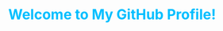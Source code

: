 
# <span style="color: #00BFFF;">Welcome to My GitHub Profile!</span>
<!--
Hey there! I'm a computer engineering student passionate about cybersecurity, cryptography, and network computing. This profile showcases my projects, skills, and interests. Feel free to explore and connect!

---

## <span style="color: #FFD700;">📂 Projects</span>

### <span style="color: #FF4500;">🔐 Cybersecurity Projects</span>
- **[Ultimate Crypto/Cybersecurity App](https://github.com/yourusername/UltimateCryptoApp)**  
  *A comprehensive app for password management, secure messaging, encryption tools, and more.*  
  ![React Native](https://img.shields.io/badge/-React%20Native-61DAFB?style=flat&logo=react&logoColor=white) ![Python](https://img.shields.io/badge/-Python-3776AB?style=flat&logo=python&logoColor=white)

- **[Key Logger](https://github.com/yourusername/KeyLoggerProject)**  
  *A lightweight key-logging tool for educational and testing purposes.*  
  ![C++](https://img.shields.io/badge/-C++-00599C?style=flat&logo=cplusplus&logoColor=white)

### <span style="color: #1E90FF;">📊 Data Science Projects</span>
- **[Signal Analysis](https://github.com/yourusername/SignalAnalysisProject)**  
  *MATLAB scripts and tools for analyzing signals and systems.*  
  ![MATLAB](https://img.shields.io/badge/-MATLAB-0076A8?style=flat&logo=mathworks&logoColor=white)

- **[Biological Computation Simulation](https://github.com/yourusername/BioCompSimulation)**  
  *Python-based simulations exploring biological computation models.*  
  ![Python](https://img.shields.io/badge/-Python-3776AB?style=flat&logo=python&logoColor=white)

---

## <span style="color: #32CD32;">🛠️ Skills & Technologies</span>

![Python](https://img.shields.io/badge/-Python-3776AB?style=flat&logo=python&logoColor=white) ![C](https://img.shields.io/badge/-C-A8B9CC?style=flat&logo=c&logoColor=white) ![C++](https://img.shields.io/badge/-C++-00599C?style=flat&logo=cplusplus&logoColor=white)  
![Java](https://img.shields.io/badge/-Java-007396?style=flat&logo=java&logoColor=white) ![MATLAB](https://img.shields.io/badge/-MATLAB-0076A8?style=flat&logo=mathworks&logoColor=white) ![React Native](https://img.shields.io/badge/-React%20Native-61DAFB?style=flat&logo=react&logoColor=white)

---

## <span style="color: #00FA9A;">🧑‍💻 About Me</span>
I'm diving deep into the world of algorithms, distributed systems, cryptographic protocols, and cybersecurity. Always up for a challenge and eager to learn new technologies!

🔗 **[My LinkedIn](https://www.linkedin.com/in/yourusername/)** | **[My Personal Website](https://yourwebsite.com/)**


This section is hidden in the final view but visible in the editing window.

## To-Do:
- Add more project links.
- Update descriptions to reflect recent changes.
- Consider adding a 'Contributions' section.


---

## <span style="color: #DAA520;">🕵️‍♂️ Fun Fact</span>
I love breaking things to understand how they work – from code to security protocols. Let's hack the future together!

-->
